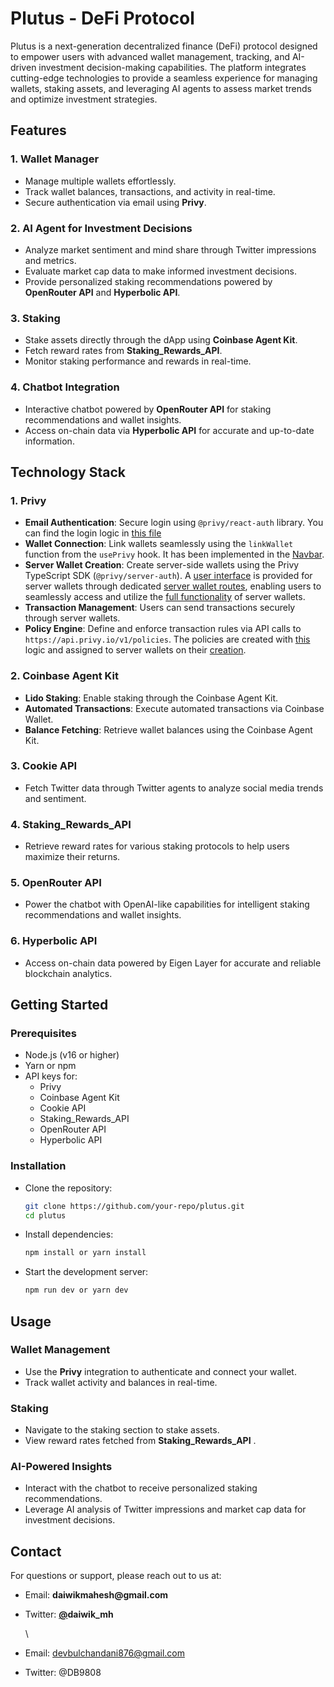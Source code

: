 # Plutus - DeFi Protocol

Plutus is a next-generation decentralized finance (DeFi) protocol designed to empower users with advanced wallet management, tracking, and AI-driven investment decision-making capabilities. The platform integrates cutting-edge technologies to provide a seamless experience for managing wallets, staking assets, and leveraging AI agents to assess market trends and optimize investment strategies.


## Features

### 1. **Wallet Manager**

* Manage multiple wallets effortlessly.
* Track wallet balances, transactions, and activity in real-time.
* Secure authentication via email using **Privy**.

### 2. **AI Agent for Investment Decisions**

* Analyze market sentiment and mind share through Twitter impressions and metrics.
* Evaluate market cap data to make informed investment decisions.
* Provide personalized staking recommendations powered by **OpenRouter API** and **Hyperbolic API**.

### 3. **Staking**

* Stake assets directly through the dApp using **Coinbase Agent Kit**.
* Fetch reward rates from **Staking_Rewards_API**.
* Monitor staking performance and rewards in real-time.

### 4. **Chatbot Integration**

* Interactive chatbot powered by **OpenRouter API** for staking recommendations and wallet insights.
* Access on-chain data via **Hyperbolic API** for accurate and up-to-date information.


## Technology Stack

### 1. **Privy**

* **Email Authentication**: Secure login using `@privy/react-auth` library. You can find the login logic in [this file](https://github.com/Rabdi-X-Ghewar/plutus/blob/main/client/src/components/Login.tsx)
* **Wallet Connection**: Link wallets seamlessly using the `linkWallet` function from the `usePrivy` hook. It has been implemented in the [Navbar](https://github.com/Rabdi-X-Ghewar/plutus/blob/main/client/src/components/MainNav.tsx).
* **Server Wallet Creation**: Create server-side wallets using the Privy TypeScript SDK (`@privy/server-auth`). A [user interface](https://github.com/Rabdi-X-Ghewar/plutus/blob/main/client/src/pages/Profile.tsx) is provided for server wallets through dedicated [server wallet routes](https://github.com/Rabdi-X-Ghewar/plutus/blob/main/server/routes/serverWalletRoutes.ts), enabling users to seamlessly access and utilize the [full functionality](https://github.com/Rabdi-X-Ghewar/plutus/blob/main/server/services/walletService.ts) of server wallets.
* **Transaction Management**: Users can send transactions securely through server wallets.
* **Policy Engine**: Define and enforce transaction rules via API calls to `https://api.privy.io/v1/policies`. The policies are created with [this](https://github.com/Rabdi-X-Ghewar/plutus/blob/main/server/services/policyService.ts) logic and assigned to server wallets on their [creation](https://github.com/Rabdi-X-Ghewar/plutus/blob/main/server/services/walletService.ts#L49).

### 2. **Coinbase Agent Kit**

* **Lido Staking**: Enable staking through the Coinbase Agent Kit.
* **Automated Transactions**: Execute automated transactions via Coinbase Wallet.
* **Balance Fetching**: Retrieve wallet balances using the Coinbase Agent Kit.

### 3. **Cookie API**

* Fetch Twitter data through Twitter agents to analyze social media trends and sentiment.

### 4. **Staking_Rewards_API**

* Retrieve reward rates for various staking protocols to help users maximize their returns.

### 5. **OpenRouter API**

* Power the chatbot with OpenAI-like capabilities for intelligent staking recommendations and wallet insights.

### 6. **Hyperbolic API**

* Access on-chain data powered by Eigen Layer for accurate and reliable blockchain analytics.


## Getting Started

### Prerequisites

* Node.js (v16 or higher)
* Yarn or npm
* API keys for:
  * Privy
  * Coinbase Agent Kit
  * Cookie API
  * Staking_Rewards_API
  * OpenRouter API
  * Hyperbolic API

### Installation

* Clone the repository:

  ```bash
  git clone https://github.com/your-repo/plutus.git
  cd plutus
  ```
* Install dependencies:

  ```bash
  npm install or yarn install
  ```
* Start the development server:

  ```bash
  npm run dev or yarn dev
  ```

## Usage

### Wallet Management

* Use the **Privy** integration to authenticate and connect your wallet.
* Track wallet activity and balances in real-time.

### Staking

* Navigate to the staking section to stake assets.
* View reward rates fetched from **Staking_Rewards_API** .

### AI-Powered Insights

* Interact with the chatbot to receive personalized staking recommendations.
* Leverage AI analysis of Twitter impressions and market cap data for investment decisions.


## Contact

For questions or support, please reach out to us at:

* Email: __daiwikmahesh@gmail.com__
* Twitter: __[@](https://twitter.com/PlutusProtocol)daiwik_mh__

  \
* Email: devbulchandani876@gmail.com
* Twitter: @DB9808





